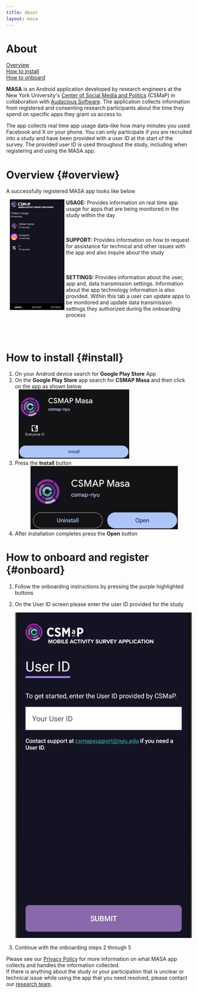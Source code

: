 ```yaml
---
title: About
layout: masa
---
```

<style>
    .text {
      margin-left:15px;
      margin-bottom: 50px;
    }
    .reg_img {
    	width: 800px;
    	padding-left: 5px;
    }
  </style>
# About

[Overview](#overview)<br>
[How to install](#install)<br>
[How to onboard](#onboard)<br>

**MASA** is an Android application developed by research engineers at the  New York University's <a href="https://csmapnyu.org/"> Center of Social Media and Politics</a> (CSMaP) in collaboration with <a href="https://audacious-software.com">Audacious Software</a>. The application collects information from registered and consenting research participants about the time they spend on specific apps they grant us access to.

The app collects real time app usage data–like how many minutes you used Facebook and X on your phone. You can only participate if you are recruited into a study and have been provided with a user ID at the start of the survey. The provided user ID is used throughout the study, including when registering and using the MASA app.

# Overview {#overview}
A successfully registered MASA app looks like below 
<div style="display: flex;align-items: flex-start;">
  <div><img class="reg_img" src="images/masa/registered_app.png" style="max-width: 100%;max-height:50%;padding-left: 10px;"></div>
  <div>
    <div class="text"><strong>USAGE:</strong> Provides information on real time app usage for apps that are being monitored in the study within the day</div>
    <div class="text" ><strong>SUPPORT:</strong> Provides information on how to request for assistance for technical and other issues with the app and also inquire about the study</div>
    <div class="text"><strong>SETTINGS:</strong> Provides information about the user, app and, data transmission settings. Information about the app technology information is also provided. Within this tab a user can update apps to be monitored and update data transmission settings they authorized during the onboarding process</div>
  </div>
</div>

# How to install {#install}
<div>
	<ol>
		<li>On your Android device search for <strong>Google Play Store</strong> App </li>
		<li> 
			On the <strong>Google Play Store</strong> app search for <strong>CSMAP Masa</strong> and then click on the app as shown below 
			<div>
				<img src="images/masa/masa_install.jpg" width="300" style="padding-left: 10px;">
			</div>
		</li>
		<li>Press the <strong>Install</strong> button 
			<div><img src="images/masa/masa_install_open.jpg" width="400" style="padding-left: 42px;"></div>
		</li>
		<li>After installation completes press the <strong>Open</strong>  button </li>
	</ol>
</div>

# How to onboard and register {#onboard}
1. Follow the onboarding instructions by pressing the purple highlighted buttons
2. On the User ID screen please enter the user ID provided for the study

	<img src="images/masa/user_id.png">

3. Continue with the onboarding steps 2 through 5 

Please see our <a href="https://www.csmapsurveys.org/privacy_policy_masa.html">Privacy Policy</a> for more information on what MASA app collects and handles the information collected.<br/>
If there is anything about the study or your participation that is unclear or technical issue while using the app that you need resolved, please contact our <a href="mailto:sr6276@nyu.edu">research team</a>.
	
	
